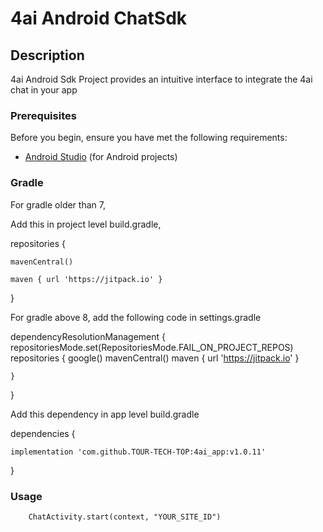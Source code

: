 # 4ai Android ChatSdk 
## Description

4ai Android Sdk Project provides an intuitive interface to integrate the 4ai chat in your app

### Prerequisites

Before you begin, ensure you have met the following requirements:
- [Android Studio](https://developer.android.com/studio) (for Android projects)

### Gradle

For gradle older than 7, 

Add this in project level build.gradle,

repositories {

    mavenCentral()

    maven { url 'https://jitpack.io' }
}

For gradle above 8, add the following code in settings.gradle

dependencyResolutionManagement {
    repositoriesMode.set(RepositoriesMode.FAIL_ON_PROJECT_REPOS)
    repositories {
        google()
        mavenCentral()
        maven { url 'https://jitpack.io' }

    }
}

Add this dependency in app level build.gradle


dependencies {
    
    implementation 'com.github.TOUR-TECH-TOP:4ai_app:v1.0.11'
}

### Usage

        ChatActivity.start(context, "YOUR_SITE_ID")




